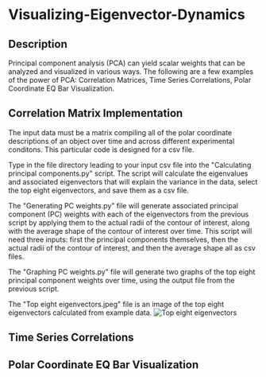 # Visualizing-Eigenvector-Dynamics

## Description
Principal component analysis (PCA) can yield scalar weights that can be analyzed and visualized in various ways. The following are a few examples of the power of PCA: Correlation Matrices, Time Series Correlations, Polar Coordinate EQ Bar Visualization.

## Correlation Matrix Implementation
The input data must be a matrix compiling all of the polar coordinate descriptions of an object over time and across different experimental conditons. This particular code is designed for a csv file.

Type in the file directory leading to your input csv file into the "Calculating principal components.py" script. The script will calculate the eigenvalues and associated eigenvectors that will explain the variance in the data, select the top eight eigenvectors, and save them as a csv file.

The "Generating PC weights.py" file will generate associated principal component (PC) weights with each of the eigenvectors from the previous script by applying them to the actual radii of the contour of interest, along with the average shape of the contour of interest over time. This script will need three inputs: first the principal components themselves, then the actual radii of the contour of interest, and then the average shape all as csv files.

The "Graphing PC weights.py" file will generate two graphs of the top eight principal component weights over time, using the output file from the previous script.

The "Top eight eigenvectors.jpeg" file is an image of the top eight eigenvectors calculated from example data.
![Top eight eigenvectors](https://github.com/John-CU-Ahn/Principal-Component-Analysis-of-Biological-Images/assets/140204157/0ca374ec-fb05-4f05-8730-c6ef5d6af8e3)


## Time Series Correlations


## Polar Coordinate EQ Bar Visualization

